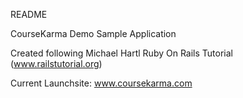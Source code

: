 README

CourseKarma Demo Sample Application 

Created following Michael Hartl Ruby On Rails Tutorial (www.railstutorial.org) 

Current Launchsite:  www.coursekarma.com
